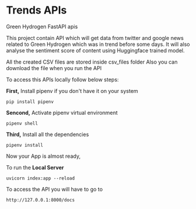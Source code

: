 # Trends APIs
Green Hydrogen FastAPI apis

This project contain API which will get data from twitter and google news related to Green Hydrogen which was in trend before some days.
It will also analyse the sentiment score of content using Huggingface trained model.

All the created CSV files are stored inside csv_files folder
Also you can download the file when you run the API


To access this APIs locally follow below steps:

**First,** Install pipenv if you don't have it on your system

```
pip install pipenv
```

**Sencond,** Activate pipenv virtual environment

```
pipenv shell

```

**Third,** Install all the dependencies

```
pipenv install

```
Now your App is almost ready,

To run the **Local Server**

```
uvicorn index:app --reload

```

To access the API you will have to go to 

```
http://127.0.0.1:8000/docs

```

